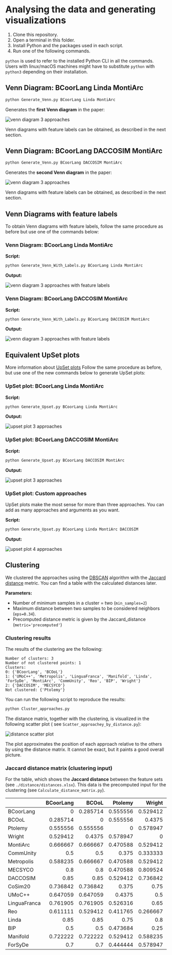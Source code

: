# Analysing the data and generating visualizations

1. Clone this repository.
2. Open a terminal in this folder.
3. Install Python and the packages used in each script.
4. Run one of the following commands.

`python` is used to refer to the installed Python CLI in all the commands.
Users with linux/macOS machines might have to substitute `python` with `python3` depending on their installation.

## Venn Diagram: BCoorLang Linda MontiArc

```bash
python Generate_Venn.py BCoorLang Linda MontiArc
```

Generates the **first Venn diagram** in the paper:

![venn diagram 3 approaches](./venn-diagrams/BCoorLang_Linda_MontiArc_venn.svg)

Venn diagrams with feature labels can be obtained, as described in the next section.

## Venn Diagram: BCoorLang DACCOSIM MontiArc

```bash
python Generate_Venn.py BCoorLang DACCOSIM MontiArc
```

Generates the **second Venn diagram** in the paper:

![venn diagram 3 approaches](./venn-diagrams/BCoorLang_DACCOSIM_MontiArc_venn.svg)

Venn diagrams with feature labels can be obtained, as described in the next section.

## Venn Diagrams with feature labels

To obtain Venn diagrams with feature labels, follow the same procedure as before but use one of the commands below:

### Venn Diagram: BCoorLang Linda MontiArc

**Script:**

```bash
python Generate_Venn_With_Labels.py BCoorLang Linda MontiArc
```

**Output:**

![venn diagram 3 approaches with feature labels](./venn-diagrams/BCoorLang_Linda_MontiArc_venn_labeled.svg)

### Venn Diagram: BCoorLang DACCOSIM MontiArc

**Script:**

```bash
python Generate_Venn_With_Labels.py BCoorLang DACCOSIM MontiArc
```

**Output:**

![venn diagram 3 approaches with feature labels](./venn-diagrams/BCoorLang_DACCOSIM_MontiArc_venn_labeled.svg)

## Equivalent UpSet plots

More information about [UpSet plots](https://upset.app/)
Follow the same procedure as before, but use one of the new commands below to generate UpSet plots:

### UpSet plot: BCoorLang Linda MontiArc

**Script:**

```bash
python Generate_Upset.py BCoorLang Linda MontiArc
```

**Output:**

![upset plot 3 approaches](./upset-plots/BCoorLang_Linda_MontiArc_upset.svg)

### UpSet plot: BCoorLang DACCOSIM MontiArc

**Script:**

```bash
python Generate_Upset.py BCoorLang DACCOSIM MontiArc
```

**Output:**

![upset plot 3 approaches](./upset-plots/BCoorLang_DACCOSIM_MontiArc_upset.svg)

### UpSet plot: Custom approaches

UpSet plots make the most sense for more than three approaches.
You can add as many approaches and arguments as you want.

**Script:**

```bash
python Generate_Upset.py BCoorLang Linda MontiArc DACCOSIM
```

**Output:**

![upset plot 4 approaches](./upset-plots/BCoorLang_Linda_MontiArc_DACCOSIM_upset.svg)

## Clustering

We clustered the approaches using the [DBSCAN](https://en.wikipedia.org/wiki/DBSCAN) algorithm with
the [Jaccard distance](https://en.wikipedia.org/wiki/Jaccard_index#Overview) metric.
You can find a table with the calculated distances later.

**Parameters:**

- Number of minimum samples in a cluster = two (`min_samples=2`)
- Maximum distance between two samples to be considered neighbors (`eps=0.34`).
- Precomputed distance metric is given by the Jaccard_distance (`metric='precomputed'`)

### Clustering results

The results of the clustering are the following:

```
Number of clusters: 3
Number of not clustered points: 1
Clusters:                        
0: {'BCoorLang', 'BCOoL'}
1: {'UMoC++', 'Metropolis', 'LinguaFranca', 'Manifold', 'Linda', 'ForSyDe', 'MontiArc', 'CommUnity', 'Reo', 'BIP', 'Wright'}
2: {'DACCOSIM', 'MECSYCO'}
Not clustered: {'Ptolemy'}
```

You can run the following script to reproduce the results:

```bash
python Cluster_approaches.py
```

The distance matrix, together with the clustering, is visualized in the following scatter plot (
see `Scatter_approachey_by_distance.py`):

![distance scatter plot](distance/approach_scatter.svg)

The plot approximates the position of each approach relative to the others by using the distance matrix.
It cannot be exact, but it paints a good overall picture.

### Jaccard distance matrix (clustering input)

For the table, which shows the **Jaccard distance** between the feature sets (see `./distance/distances.xlsx`).
This data is the precomputed input for the clustering (see `Calculate_distance_matrix.py`).

|              | BCoorLang |    BCOoL |  Ptolemy |   Wright | MontiArc | CommUnity | Metropolis |  MECSYCO | DACCOSIM |  CoSim20 |    UMoC++ | LinguaFranca |      Reo |    Linda |      BIP | Manifold |  ForSyDe |
|:-------------|----------:|---------:|---------:|---------:|---------:|----------:|-----------:|---------:|---------:|---------:|----------:|-------------:|---------:|---------:|---------:|---------:|---------:|
| BCoorLang    |         0 | 0.285714 | 0.555556 | 0.529412 | 0.666667 |       0.5 |   0.588235 |      0.8 |     0.85 | 0.736842 |  0.647059 |     0.761905 | 0.611111 |     0.85 |      0.5 | 0.722222 |      0.7 |
| BCOoL        |  0.285714 |        0 | 0.555556 |   0.4375 | 0.666667 |       0.5 |   0.666667 |      0.8 |     0.85 | 0.736842 |  0.647059 |     0.761905 | 0.529412 |     0.85 |      0.5 | 0.722222 |      0.7 |
| Ptolemy      |  0.555556 | 0.555556 |        0 | 0.578947 | 0.470588 |     0.375 |   0.470588 | 0.470588 | 0.529412 |    0.375 |    0.4375 |     0.526316 | 0.411765 |     0.75 | 0.473684 | 0.529412 | 0.444444 |
| Wright       |  0.529412 |   0.4375 | 0.578947 |        0 | 0.529412 |  0.333333 |   0.529412 | 0.809524 | 0.736842 |     0.75 |       0.5 |         0.65 | 0.266667 |      0.8 |     0.25 | 0.588235 | 0.578947 |
| MontiArc     |  0.666667 | 0.666667 | 0.470588 | 0.529412 |        0 |  0.285714 |   0.285714 | 0.666667 |   0.5625 | 0.588235 |  0.230769 |     0.266667 | 0.333333 | 0.466667 | 0.411765 | 0.357143 | 0.266667 |
| CommUnity    |       0.5 |      0.5 |    0.375 | 0.333333 | 0.285714 |         0 |   0.285714 | 0.666667 |   0.5625 | 0.588235 |  0.230769 |     0.470588 | 0.214286 | 0.647059 |   0.3125 | 0.357143 |    0.375 |
| Metropolis   |  0.588235 | 0.666667 | 0.470588 | 0.529412 | 0.285714 |  0.285714 |          0 | 0.588235 | 0.466667 | 0.588235 | 0.0833333 |     0.470588 | 0.333333 |   0.5625 | 0.411765 | 0.230769 | 0.470588 |
| MECSYCO      |       0.8 |      0.8 | 0.470588 | 0.809524 | 0.666667 |  0.666667 |   0.588235 |        0 | 0.230769 | 0.153846 |    0.5625 |     0.631579 | 0.684211 | 0.722222 | 0.714286 | 0.647059 | 0.761905 |
| DACCOSIM     |      0.85 |     0.85 | 0.529412 | 0.736842 |   0.5625 |    0.5625 |   0.466667 | 0.230769 |        0 | 0.230769 |  0.428571 |     0.529412 | 0.588235 |    0.625 | 0.631579 | 0.533333 | 0.684211 |
| CoSim20      |  0.736842 | 0.736842 |    0.375 |     0.75 | 0.588235 |  0.588235 |   0.588235 | 0.153846 | 0.230769 |        0 |    0.5625 |     0.555556 | 0.611111 | 0.722222 |     0.65 | 0.647059 |      0.7 |
| UMoC++       |  0.647059 | 0.647059 |   0.4375 |      0.5 | 0.230769 |  0.230769 |  0.0833333 |   0.5625 | 0.428571 |   0.5625 |         0 |       0.4375 | 0.285714 | 0.533333 |    0.375 | 0.166667 |   0.4375 |
| LinguaFranca |  0.761905 | 0.761905 | 0.526316 |     0.65 | 0.266667 |  0.470588 |   0.470588 | 0.631579 | 0.529412 | 0.555556 |    0.4375 |            0 |      0.5 | 0.333333 | 0.473684 |   0.4375 |     0.25 |
| Reo          |  0.611111 | 0.529412 | 0.411765 | 0.266667 | 0.333333 |  0.214286 |   0.333333 | 0.684211 | 0.588235 | 0.611111 |  0.285714 |          0.5 |        0 | 0.666667 | 0.352941 |      0.4 | 0.411765 |
| Linda        |      0.85 |     0.85 |     0.75 |      0.8 | 0.466667 |  0.647059 |     0.5625 | 0.722222 |    0.625 | 0.722222 |  0.533333 |     0.333333 | 0.666667 |        0 | 0.631579 | 0.428571 |   0.4375 |
| BIP          |       0.5 |      0.5 | 0.473684 |     0.25 | 0.411765 |    0.3125 |   0.411765 | 0.714286 | 0.631579 |     0.65 |     0.375 |     0.473684 | 0.352941 | 0.631579 |        0 |    0.375 | 0.388889 |
| Manifold     |  0.722222 | 0.722222 | 0.529412 | 0.588235 | 0.357143 |  0.357143 |   0.230769 | 0.647059 | 0.533333 | 0.647059 |  0.166667 |       0.4375 |      0.4 | 0.428571 |    0.375 |        0 | 0.333333 |
| ForSyDe      |       0.7 |      0.7 | 0.444444 | 0.578947 | 0.266667 |     0.375 |   0.470588 | 0.761905 | 0.684211 |      0.7 |    0.4375 |         0.25 | 0.411765 |   0.4375 | 0.388889 | 0.333333 |        0 |
